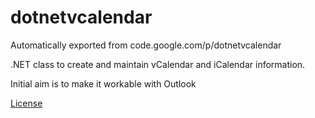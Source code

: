 # dotnetvcalendar
Automatically exported from code.google.com/p/dotnetvcalendar

.NET class to create and maintain vCalendar and iCalendar information.

Initial aim is to make it workable with Outlook

[License](https://github.com/slolife/dotnetvcalendar/blob/master/README.md)
